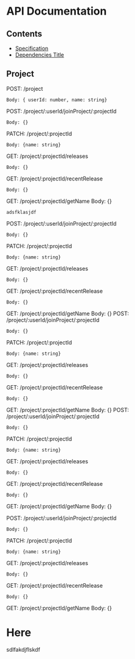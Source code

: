 # API Documentation

## Contents
 - [Specification](#project) 
 - [Dependencies Title](#here)


## Project
  POST: /project
  
    Body: { userId: number, name: string}

  POST: /project/:userId/joinProject/:projectId

    Body: {}

  PATCH: /project/:projectId

    Body: {name: string}
    
  GET: /project/:projectId/releases

    Body: {}
    
  GET: /project/:projectId/recentRelease

    Body: {}

  GET: /project/:projectId/getName
    Body: {}




    adsfklasjdf



    
  POST: /project/:userId/joinProject/:projectId

    Body: {}

  PATCH: /project/:projectId

    Body: {name: string}
    
  GET: /project/:projectId/releases

    Body: {}
    
  GET: /project/:projectId/recentRelease

    Body: {}

  GET: /project/:projectId/getName
    Body: {}
  POST: /project/:userId/joinProject/:projectId

    Body: {}

  PATCH: /project/:projectId

    Body: {name: string}
    
  GET: /project/:projectId/releases

    Body: {}
    
  GET: /project/:projectId/recentRelease

    Body: {}

  GET: /project/:projectId/getName
    Body: {}
  POST: /project/:userId/joinProject/:projectId

    Body: {}

  PATCH: /project/:projectId

    Body: {name: string}
    
  GET: /project/:projectId/releases

    Body: {}
    
  GET: /project/:projectId/recentRelease

    Body: {}

  GET: /project/:projectId/getName
    Body: {}
    
  POST: /project/:userId/joinProject/:projectId

    Body: {}

  PATCH: /project/:projectId

    Body: {name: string}
    
  GET: /project/:projectId/releases

    Body: {}
    
  GET: /project/:projectId/recentRelease

    Body: {}

  GET: /project/:projectId/getName
    Body: {}
# Here
sdlfakdjflskdf

